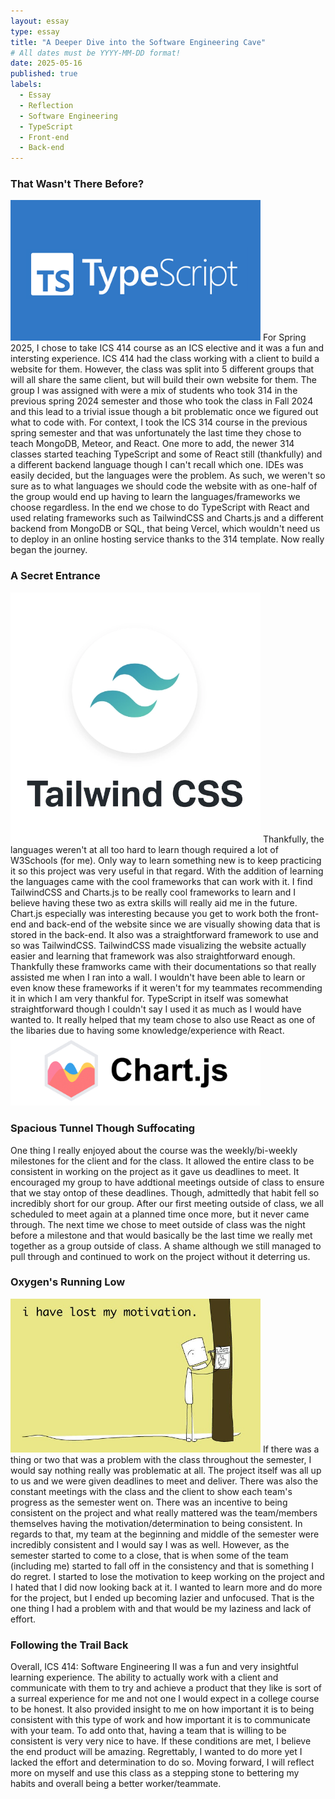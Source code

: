 ```yaml
---
layout: essay
type: essay
title: "A Deeper Dive into the Software Engineering Cave"
# All dates must be YYYY-MM-DD format!
date: 2025-05-16
published: true
labels:
  - Essay
  - Reflection
  - Software Engineering
  - TypeScript
  - Front-end
  - Back-end
---
```

### That Wasn't There Before?
<img width="400px" class="rounded float-start pe-4" src="../img/typescript.png">
For Spring 2025, I chose to take ICS 414 course as an ICS elective and it was a fun and intersting experience. ICS 414 had the class working with a client to build a website for them. However, the class was split into 5 different groups that will all share the same client, but will build their own website for them. The group I was assigned with were a mix of students who took 314 in the previous spring 2024 semester and those who took the class in Fall 2024 and this lead to a trivial issue though a bit problematic once we figured out what to code with. For context, I took the ICS 314 course in the previous spring semester and that was unfortunately the last time they chose to teach MongoDB, Meteor, and React. One more to add, the newer 314 classes started teaching TypeScript and some of React still (thankfully) and a different backend language though I can't recall which one. IDEs was easily decided, but the languages were the problem. As such, we weren't so sure as to what languages we should code the website with as one-half of the group would end up having to learn the languages/frameworks we choose regardless. In the end we chose to do TypeScript with React and used relating frameworks such as TailwindCSS and Charts.js and a different backend from MongoDB or SQL, that being Vercel, which wouldn't need us to deploy in an online hosting service thanks to the 314 template. Now really began the journey.   

### A Secret Entrance
<img width="400px" class="rounded float-end pe-4" src="../img/tailwindcss.png">
Thankfully, the languages weren't at all too hard to learn though required a lot of W3Schools (for me). Only way to learn something new is to keep practicing it so this project was very useful in that regard. With the addition of learning the languages came with the cool frameworks that can work with it. I find TailwindCSS and Charts.js to be really cool frameworks to learn and I believe having these two as extra skills will really aid me in the future. Chart.js especially was interesting because you get to work both the front-end and back-end of the website since we are visually showing data that is stored in the back-end. It also was a straightforward framework to use and so was TailwindCSS. TailwindCSS made visualizing the website actually easier and learning that framework was also straightforward enough. Thankfully these framworks came with their documentations so that really assisted me when I ran into a wall. I wouldn't have been able to learn or even know these frameworks if it weren't for my teammates recommending it in which I am very thankful for. TypeScript in itself was somewhat straightforward though I couldn't say I used it as much as I would have wanted to. It really helped that my team chose to also use React as one of the libaries due to having some knowledge/experience with React.
<img width="400px" class="rounded float-start pe-4" src="../img/chartjs.png">

### Spacious Tunnel Though Suffocating
One thing I really enjoyed about the course was the weekly/bi-weekly milestones for the client and for the class. It allowed the entire class to be consistent in working on the project as it gave us deadlines to meet. It encouraged my group to have addtional meetings outside of class to ensure that we stay ontop of these deadlines. Though, admittedly that habit fell so incredibly short for our group. After our first meeting outside of class, we all scheduled to meet again at a planned time once more, but it never came through. The next time we chose to meet outside of class was the night before a milestone and that would basically be the last time we really met together as a group outside of class. A shame although we still managed to pull through and continued to work on the project without it deterring us. 

### Oxygen's Running Low
<img width="400px" class="rounded float-end pe-4" src="../img/lostmotivation.jpg">
If there was a thing or two that was a problem with the class throughout the semester, I would say nothing really was problematic at all. The project itself was all up to us and we were given deadlines to meet and deliver. There was also the constant meetings with the class and the client to show each team's progress as the semester went on. There was an incentive to being consistent on the project and what really mattered was the team/members themselves having the motivation/determination to being consistent. In regards to that, my team at the beginning and middle of the semester were incredibly consistent and I would say I was as well. However, as the semester started to come to a close, that is when some of the team (including me) started to fall off in the consistency and that is something I do regret. I started to lose the motivation to keep working on the project and I hated that I did now looking back at it. I wanted to learn more and do more for the project, but I ended up becoming lazier and unfocused. That is the one thing I had a problem with and that would be my laziness and lack of effort. 

### Following the Trail Back
Overall, ICS 414: Software Engineering II was a fun and very insightful learning experience. The ability to actually work with a client and communicate with them to try and achieve a product that they like is sort of a surreal experience for me and not one I would expect in a college course to be honest. It also provided insight to me on how important it is to being consistent with this type of work and how important it is to communicate with your team. To add onto that, having a team that is willing to be consistent is very very nice to have. If these conditions are met, I believe the end product will be amazing. Regrettably, I wanted to do more yet I lacked the effort and determination to do so. Moving forward, I will reflect more on myself and use this class as a stepping stone to bettering my habits and overall being a better worker/teammate. 
